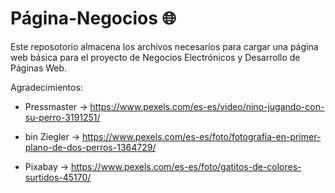 # Página-Negocios 🌐

Este reposotorio almacena los archivos necesarios para cargar una página web básica para el proyecto de Negocios Electrónicos y Desarrollo de Páginas Web.

Agradecimientos:

- Pressmaster -> https://www.pexels.com/es-es/video/nino-jugando-con-su-perro-3191251/

- bin Ziegler -> https://www.pexels.com/es-es/foto/fotografia-en-primer-plano-de-dos-perros-1364729/

- Pixabay -> https://www.pexels.com/es-es/foto/gatitos-de-colores-surtidos-45170/
